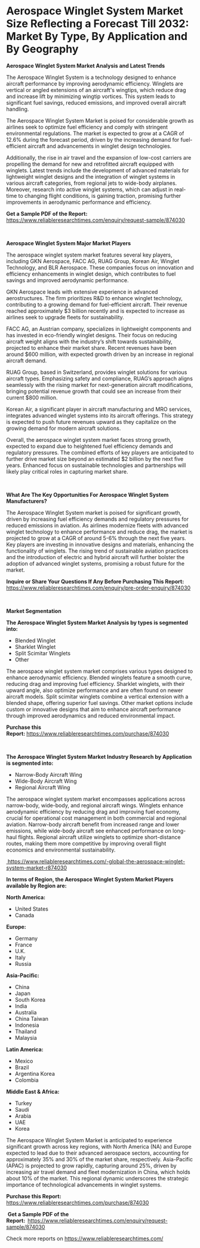 <p><h1>Aerospace Winglet System Market Size Reflecting a Forecast Till 2032: Market By Type, By Application and By Geography</h1></p><p><strong>Aerospace Winglet System Market Analysis and Latest Trends</strong></p>
<p><p>The Aerospace Winglet System is a technology designed to enhance aircraft performance by improving aerodynamic efficiency. Winglets are vertical or angled extensions of an aircraft's wingtips, which reduce drag and increase lift by minimizing wingtip vortices. This system leads to significant fuel savings, reduced emissions, and improved overall aircraft handling.</p><p>The Aerospace Winglet System Market is poised for considerable growth as airlines seek to optimize fuel efficiency and comply with stringent environmental regulations. The market is expected to grow at a CAGR of 12.6% during the forecast period, driven by the increasing demand for fuel-efficient aircraft and advancements in winglet design technologies. </p><p>Additionally, the rise in air travel and the expansion of low-cost carriers are propelling the demand for new and retrofitted aircraft equipped with winglets. Latest trends include the development of advanced materials for lightweight winglet designs and the integration of winglet systems in various aircraft categories, from regional jets to wide-body airplanes. Moreover, research into active winglet systems, which can adjust in real-time to changing flight conditions, is gaining traction, promising further improvements in aerodynamic performance and efficiency.</p></p>
<p><strong>Get a Sample PDF of the Report:&nbsp;</strong> <a href="https://www.reliableresearchtimes.com/enquiry/request-sample/874030?utm_campaign=3063&utm_medium=2&utm_source=Github&utm_content=ia&utm_term=30032025&utm_id=aerospace-winglet-system">https://www.reliableresearchtimes.com/enquiry/request-sample/874030</a></p>
<p>&nbsp;</p>
<p><strong>Aerospace Winglet System Major Market Players</strong></p>
<p><p>The aerospace winglet system market features several key players, including GKN Aerospace, FACC AG, RUAG Group, Korean Air, Winglet Technology, and BLR Aerospace. These companies focus on innovation and efficiency enhancements in winglet design, which contributes to fuel savings and improved aerodynamic performance.</p><p>GKN Aerospace leads with extensive experience in advanced aerostructures. The firm prioritizes R&D to enhance winglet technology, contributing to a growing demand for fuel-efficient aircraft. Their revenue reached approximately $3 billion recently and is expected to increase as airlines seek to upgrade fleets for sustainability.</p><p>FACC AG, an Austrian company, specializes in lightweight components and has invested in eco-friendly winglet designs. Their focus on reducing aircraft weight aligns with the industry’s shift towards sustainability, projected to enhance their market share. Recent revenues have been around $600 million, with expected growth driven by an increase in regional aircraft demand.</p><p>RUAG Group, based in Switzerland, provides winglet solutions for various aircraft types. Emphasizing safety and compliance, RUAG’s approach aligns seamlessly with the rising market for next-generation aircraft modifications, bringing potential revenue growth that could see an increase from their current $800 million.</p><p>Korean Air, a significant player in aircraft manufacturing and MRO services, integrates advanced winglet systems into its aircraft offerings. This strategy is expected to push future revenues upward as they capitalize on the growing demand for modern aircraft solutions.</p><p>Overall, the aerospace winglet system market faces strong growth, expected to expand due to heightened fuel efficiency demands and regulatory pressures. The combined efforts of key players are anticipated to further drive market size beyond an estimated $2 billion by the next five years. Enhanced focus on sustainable technologies and partnerships will likely play critical roles in capturing market share.</p></p>
<p>&nbsp;</p>
<p><strong>What Are The Key Opportunities For Aerospace Winglet System Manufacturers?</strong></p>
<p><p>The Aerospace Winglet System market is poised for significant growth, driven by increasing fuel efficiency demands and regulatory pressures for reduced emissions in aviation. As airlines modernize fleets with advanced winglet technology to enhance performance and reduce drag, the market is projected to grow at a CAGR of around 5-6% through the next five years. Key players are investing in innovative designs and materials, enhancing the functionality of winglets. The rising trend of sustainable aviation practices and the introduction of electric and hybrid aircraft will further bolster the adoption of advanced winglet systems, promising a robust future for the market.</p></p>
<p><strong>Inquire or Share Your Questions If Any Before Purchasing This Report:</strong> <a href="https://www.reliableresearchtimes.com/enquiry/pre-order-enquiry/874030?utm_campaign=3063&utm_medium=2&utm_source=Github&utm_content=ia&utm_term=30032025&utm_id=aerospace-winglet-system">https://www.reliableresearchtimes.com/enquiry/pre-order-enquiry/874030</a></p>
<p>&nbsp;</p>
<p><strong>Market Segmentation</strong></p>
<p><strong>The Aerospace Winglet System Market Analysis by types is segmented into:</strong></p>
<p><ul><li>Blended Winglet</li><li>Sharklet Winglet</li><li>Split Scimitar Winglets</li><li>Other</li></ul></p>
<p><p>The aerospace winglet system market comprises various types designed to enhance aerodynamic efficiency. Blended winglets feature a smooth curve, reducing drag and improving fuel efficiency. Sharklet winglets, with their upward angle, also optimize performance and are often found on newer aircraft models. Split scimitar winglets combine a vertical extension with a blended shape, offering superior fuel savings. Other market options include custom or innovative designs that aim to enhance aircraft performance through improved aerodynamics and reduced environmental impact.</p></p>
<p><strong>Purchase this Report:&nbsp;</strong><a href="https://www.reliableresearchtimes.com/purchase/874030?utm_campaign=3063&utm_medium=2&utm_source=Github&utm_content=ia&utm_term=30032025&utm_id=aerospace-winglet-system">https://www.reliableresearchtimes.com/purchase/874030</a></p>
<p>&nbsp;</p>
<p><strong>The Aerospace Winglet System Market Industry Research by Application is segmented into:</strong></p>
<p><ul><li>Narrow-Body Aircraft Wing</li><li>Wide-Body Aircraft Wing</li><li>Regional Aircraft Wing</li></ul></p>
<p><p>The aerospace winglet system market encompasses applications across narrow-body, wide-body, and regional aircraft wings. Winglets enhance aerodynamic efficiency by reducing drag and improving fuel economy, crucial for operational cost management in both commercial and regional aviation. Narrow-body aircraft benefit from increased range and lower emissions, while wide-body aircraft see enhanced performance on long-haul flights. Regional aircraft utilize winglets to optimize short-distance routes, making them more competitive by improving overall flight economics and environmental sustainability.</p></p>
<p><a href="https://www.reliableresearchtimes.com/-global-the-aerospace-winglet-system-market-r874030?utm_campaign=3063&utm_medium=2&utm_source=Github&utm_content=ia&utm_term=30032025&utm_id=aerospace-winglet-system">&nbsp;https://www.reliableresearchtimes.com/-global-the-aerospace-winglet-system-market-r874030</a></p>
<p><strong>In terms of Region, the Aerospace Winglet System Market Players available by Region are:</strong></p>
<p>
    <p> <strong> North America: </strong>
        <ul>
            <li>United States</li>
            <li>Canada</li>
        </ul>
        </p> 
    <p> <strong> Europe: </strong>
        <ul>
            <li>Germany</li>
            <li>France</li>
            <li>U.K.</li>
            <li>Italy</li>
            <li>Russia</li>
        </ul>
        </p> 
    <p> <strong> Asia-Pacific: </strong>
        <ul>
            <li>China</li>
            <li>Japan</li>
            <li>South Korea</li>
            <li>India</li>
            <li>Australia</li>
            <li>China Taiwan</li>
            <li>Indonesia</li>
            <li>Thailand</li>
            <li>Malaysia</li>
        </ul>
        </p> 
    <p> <strong> Latin America: </strong>
        <ul>
            <li>Mexico</li>
            <li>Brazil</li>
            <li>Argentina Korea</li>
            <li>Colombia</li>
        </ul>
        </p> 
    <p> <strong> Middle East & Africa: </strong>
        <ul>
            <li>Turkey</li>
            <li>Saudi</li>
            <li>Arabia</li>
            <li>UAE</li>
            <li>Korea</li>
        </ul>
    </p>
    </p>
<p><p>The Aerospace Winglet System Market is anticipated to experience significant growth across key regions, with North America (NA) and Europe expected to lead due to their advanced aerospace sectors, accounting for approximately 35% and 30% of the market share, respectively. Asia-Pacific (APAC) is projected to grow rapidly, capturing around 25%, driven by increasing air travel demand and fleet modernization in China, which holds about 10% of the market. This regional dynamic underscores the strategic importance of technological advancements in winglet systems.</p></p>
<p><strong>Purchase this Report: </strong><a href="https://www.reliableresearchtimes.com/purchase/874030?utm_campaign=3063&utm_medium=2&utm_source=Github&utm_content=ia&utm_term=30032025&utm_id=aerospace-winglet-system">https://www.reliableresearchtimes.com/purchase/874030</a></p>
<p>&nbsp;<strong>Get a Sample PDF of the Report:&nbsp;&nbsp;</strong><a href="https://www.reliableresearchtimes.com/enquiry/request-sample/874030?utm_campaign=3063&utm_medium=2&utm_source=Github&utm_content=ia&utm_term=30032025&utm_id=aerospace-winglet-system">https://www.reliableresearchtimes.com/enquiry/request-sample/874030</a></p>
<p><strong></strong></p>
<p>Check more reports on <a href="https://www.reliableresearchtimes.com/?utm_campaign=3063&utm_medium=2&utm_source=Github&utm_content=ia&utm_term=30032025&utm_id=aerospace-winglet-system">https://www.reliableresearchtimes.com/</a></p>